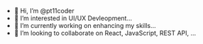 - 👋 Hi, I’m @pt11coder
- 👀 I’m interested in UI/UX Devleopment...
- 🌱 I’m currently working on enhancing my skills...
- 💞️ I’m looking to collaborate on React, JavaScript, REST API, ...

<!---
pt11coder/pt11coder is a ✨ special ✨ repository because its `README.md` (this file) appears on your GitHub profile.
You can click the Preview link to take a look at your changes.
--->
